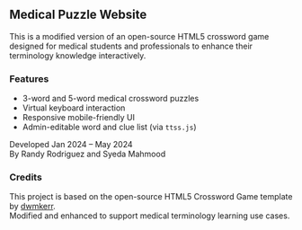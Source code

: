 ## Medical Puzzle Website

This is a modified version of an open-source HTML5 crossword game designed for medical students and professionals to enhance their terminology knowledge interactively.

### Features
- 3-word and 5-word medical crossword puzzles
- Virtual keyboard interaction
- Responsive mobile-friendly UI
- Admin-editable word and clue list (via `ttss.js`)

Developed Jan 2024 – May 2024  
By Randy Rodriguez and Syeda Mahmood

### Credits
This project is based on the open-source HTML5 Crossword Game template by [dwmkerr](https://github.com/dwmkerr/crosswords-js).  
Modified and enhanced to support medical terminology learning use cases.

